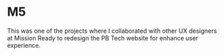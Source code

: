 # M5

This was one of the projects where I collaborated with other UX designers at Mission Ready to redesign the PB Tech website for enhance user experience.
